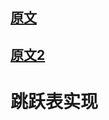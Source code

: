 ## [原文](http://redisbook.com/preview/skiplist/datastruct.html)

## [原文2](https://redisbook.readthedocs.io/en/latest/internal-datastruct/skiplist.html)

# 跳跃表实现

